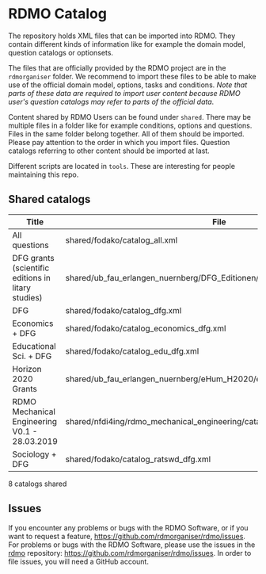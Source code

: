 # RDMO Catalog

The repository holds XML files that can be imported into RDMO. They contain different kinds of information like for example the domain model, question catalogs or optionsets.

The files that are officially provided by the RDMO project are in the `rdmorganiser` folder. We recommend to import these files to be able to make use of the official domain model, options, tasks and conditions. _Note that parts of these data are required to import user content because RDMO user's question catalogs may refer to parts of the official data_.

Content shared by RDMO Users can be found under `shared`. There may be multiple files in a folder like for example conditions, options and questions. Files in the same folder belong together. All of them should be imported. Please pay attention to the order in which you import files. Question catalogs referring to other content should be imported at last.

Different scripts are located in `tools`. These are interesting for people maintaining this repo.


## Shared catalogs

|Title|File|
|---|---|
|All questions|shared/fodako/catalog_all.xml|
|DFG grants (scientific editions in litary studies)|shared/ub_fau_erlangen_nuernberg/DFG_Editionen/DFG_editions.xml|
|DFG|shared/fodako/catalog_dfg.xml|
|Economics + DFG|shared/fodako/catalog_economics_dfg.xml|
|Educational Sci. + DFG|shared/fodako/catalog_edu_dfg.xml|
|Horizon 2020 Grants|shared/ub_fau_erlangen_nuernberg/eHum_H2020/eHum_H2020_Fragebogen.xml|
|RDMO Mechanical Engineering V0.1 - 28.03.2019|shared/nfdi4ing/rdmo_mechanical_engineering/catalog_mb_20190124.xml|
|Sociology + DFG|shared/fodako/catalog_ratswd_dfg.xml|

8 catalogs shared


## Issues

If you encounter any problems or bugs with the RDMO Software, or if you want to request a feature, https://github.com/rdmorganiser/rdmo/issues. For problems or bugs with the RDMO Software, please use the issues in the [rdmo](https://github.com/rdmorganiser/rdmo-catalog) repository: https://github.com/rdmorganiser/rdmo/issues. In order to file issues, you will need a GitHub account.
